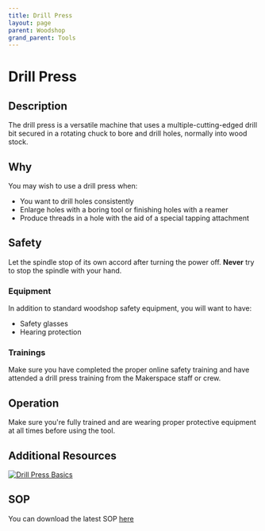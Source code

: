 ```yaml
---
title: Drill Press
layout: page
parent: Woodshop
grand_parent: Tools
---
```


# Drill Press

## Description

<!-- ![Band Saw](/assets/images/tools/band_saw.jpeg) -->

The drill press is a versatile machine that uses a multiple-cutting-edged drill bit secured in a rotating chuck to bore and drill holes, normally into wood stock.

## Why

You may wish to use a drill press when:
- You want to drill holes consistently
- Enlarge holes with a boring tool or finishing holes with a reamer
- Produce threads in a hole with the aid of a special tapping attachment

<!-- You don't want to use a drill press when:
- You need precisely straight cut -->

## Safety

Let the spindle stop of its own accord after turning the power off. **Never** try to stop the spindle with your hand.

### Equipment
In addition to standard woodshop safety equipment, you will want to have:
- Safety glasses
- Hearing protection


### Trainings

Make sure you have completed the proper online safety training and have attended a drill press training from the Makerspace staff or crew.


## Operation

Make sure you're fully trained and are wearing proper protective equipment at all times before using the tool.  

## Additional Resources

[![Drill Press Basics](https://img.youtube.com/vi/Gq8jL_ZDjNM/0.jpg)](https://www.youtube.com/watch?v=Gq8jL_ZDjNM "Drill Press Basics")


## SOP

You can download the latest SOP [here](/assets/sops/DrillPress/SOP_DrillPress.docx)
